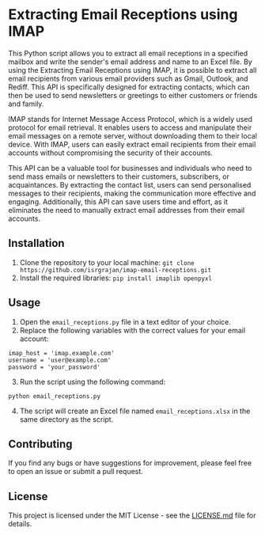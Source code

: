 # Extracting Email Receptions using IMAP

This Python script allows you to extract all email receptions in a specified mailbox and write the sender's email address and name to an Excel file. By using the Extracting Email Receptions using IMAP, it is possible to extract all email recipients from various email providers such as Gmail, Outlook, and Rediff. This API is specifically designed for extracting contacts, which can then be used to send newsletters or greetings to either customers or friends and family.

IMAP stands for Internet Message Access Protocol, which is a widely used protocol for email retrieval. It enables users to access and manipulate their email messages on a remote server, without downloading them to their local device. With IMAP, users can easily extract email recipients from their email accounts without compromising the security of their accounts.

This API can be a valuable tool for businesses and individuals who need to send mass emails or newsletters to their customers, subscribers, or acquaintances. By extracting the contact list, users can send personalised messages to their recipients, making the communication more effective and engaging. Additionally, this API can save users time and effort, as it eliminates the need to manually extract email addresses from their email accounts.

## Installation
1. Clone the repository to your local machine: `git clone https://github.com/isrgrajan/imap-email-receptions.git`
2. Install the required libraries: `pip install imaplib openpyxl`

## Usage
1. Open the `email_receptions.py` file in a text editor of your choice.
2. Replace the following variables with the correct values for your email account:
```
imap_host = 'imap.example.com'
username = 'user@example.com'
password = 'your_password'
```
3. Run the script using the following command:
```
python email_receptions.py
```
4. The script will create an Excel file named `email_receptions.xlsx` in the same directory as the script.

## Contributing
If you find any bugs or have suggestions for improvement, please feel free to open an issue or submit a pull request.

## License
This project is licensed under the MIT License - see the [LICENSE.md](LICENSE.md) file for details.




